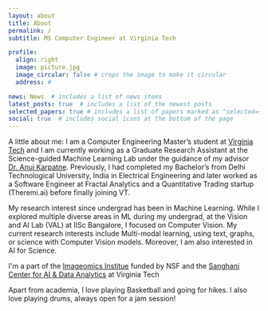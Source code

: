 ```yaml
---
layout: about
title: About
permalink: /
subtitle: MS Computer Engineer at Virginia Tech

profile:
  align: right
  image: picture.jpg
  image_circular: false # crops the image to make it circular
  address: #

news: News  # includes a list of news items
latest_posts: true  # includes a list of the newest posts
selected_papers: true # includes a list of papers marked as "selected={true}"
social: true  # includes social icons at the bottom of the page
---
```




A little about me: I am a Computer Engineering Master’s student at [Virginia Tech](https://cs.vt.edu) and I am currently working as a Graduate Research Assistant at the Science-guided Machine Learning Lab under the guidance of my advisor [Dr. Anuj Karpatne](https://people.cs.vt.edu/karpatne/). 
Previously, I had completed my Bachelor’s from Delhi Technological University, India in Electrical Engineering and later worked as a Software Engineer at Fractal Analytics and a Quantitative Trading startup (Theremi.ai) before finally joining VT.

My research interest since undergrad has been in Machine Learning. While I explored multiple diverse areas in ML during my undergrad, at the Vision and AI Lab (VAL) at IISc Bangalore, I focused on Computer Vision. My current research interests include Multi-modal learning, using text, graphs, or science with Computer Vision models. Moreover, I am also interested in AI for Science. 

I'm a part of the [Imageomics Institue](https://imageomics.osu.edu/) funded by NSF and the [Sanghani Center for AI & Data Analytics](https://sanghani.cs.vt.edu/person/mridul-khurana/) at Virginia Tech

Apart from academia, I love playing Basketball and going for hikes. I also love playing drums, always open for a jam session!
